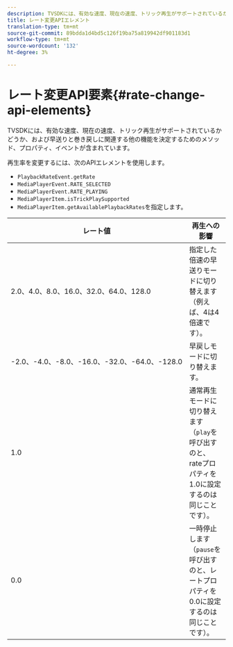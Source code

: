 ```yaml
---
description: TVSDKには、有効な速度、現在の速度、トリック再生がサポートされているかどうか、および早送りと巻き戻しに関連する他の機能を決定するためのメソッド、プロパティ、イベントが含まれています。
title: レート変更APIエレメント
translation-type: tm+mt
source-git-commit: 89bdda1d4bd5c126f19ba75a819942df901183d1
workflow-type: tm+mt
source-wordcount: '132'
ht-degree: 3%

---
```



# レート変更API要素{#rate-change-api-elements}

TVSDKには、有効な速度、現在の速度、トリック再生がサポートされているかどうか、および早送りと巻き戻しに関連する他の機能を決定するためのメソッド、プロパティ、イベントが含まれています。

<!--<a id="section_E5D37C71323947E2AED8B866D9835E31"></a>-->

再生率を変更するには、次のAPIエレメントを使用します。

* `PlaybackRateEvent.getRate`
* `MediaPlayerEvent.RATE_SELECTED`
* `MediaPlayerEvent.RATE_PLAYING`
* `MediaPlayerItem.isTrickPlaySupported`
* `MediaPlayerItem.getAvailablePlaybackRates`を指定します。

| レート値 | 再生への影響 |
|---|---|
| 2.0、4.0、8.0、16.0、32.0、64.0、128.0 | 指定した倍速の早送りモードに切り替えます（例えば、4は4倍速です）。 |
| -2.0、-4.0、-8.0、-16.0、-32.0、-64.0、-128.0 | 早戻しモードに切り替えます。 |
| 1.0 | 通常再生モードに切り替えます（`play`を呼び出すのと、rateプロパティを1.0に設定するのは同じことです）。 |
| 0.0 | 一時停止します（`pause`を呼び出すのと、レートプロパティを0.0に設定するのは同じことです）。 |

